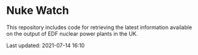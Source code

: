 # Nuke Watch

This repository includes code for retrieving the latest information available on the output of EDF nuclear power plants in the UK.

Last updated: 2021-07-14 16:10